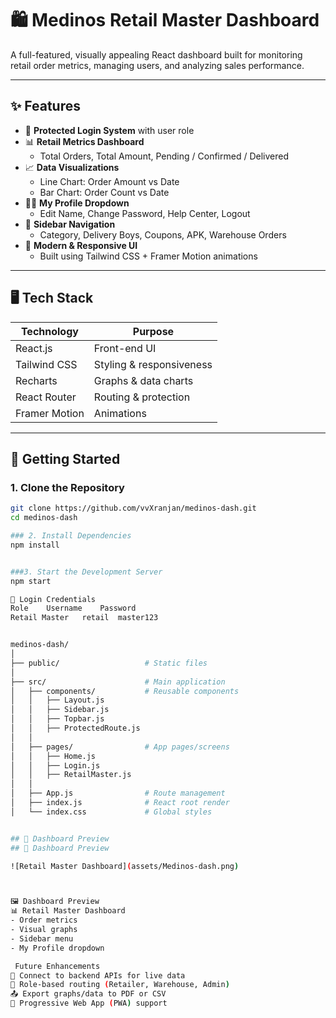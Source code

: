 # 🛍️ Medinos Retail Master Dashboard

A full-featured, visually appealing React dashboard built for monitoring retail order metrics, managing users, and analyzing sales performance.

---

## ✨ Features

- 🔐 **Protected Login System** with user role
- 📊 **Retail Metrics Dashboard**
  - Total Orders, Total Amount, Pending / Confirmed / Delivered
- 📈 **Data Visualizations**
  - Line Chart: Order Amount vs Date
  - Bar Chart: Order Count vs Date
- 🧑‍💼 **My Profile Dropdown**
  - Edit Name, Change Password, Help Center, Logout
- 🧭 **Sidebar Navigation**
  - Category, Delivery Boys, Coupons, APK, Warehouse Orders
- 🎨 **Modern & Responsive UI**
  - Built using Tailwind CSS + Framer Motion animations

---

## 🖥️ Tech Stack

| Technology      | Purpose                  |
|-----------------|--------------------------|
| React.js        | Front-end UI             |
| Tailwind CSS    | Styling & responsiveness |
| Recharts        | Graphs & data charts     |
| React Router    | Routing & protection     |
| Framer Motion   | Animations               |

---

## 🧪 Getting Started

### 1. Clone the Repository
```bash
git clone https://github.com/vvXranjan/medinos-dash.git
cd medinos-dash

### 2. Install Dependencies
npm install


###3. Start the Development Server
npm start

🔐 Login Credentials
Role	Username	Password
Retail Master	retail	master123


medinos-dash/
│
├── public/                   # Static files
│
├── src/                      # Main application
│   ├── components/           # Reusable components
│   │   ├── Layout.js
│   │   ├── Sidebar.js
│   │   ├── Topbar.js
│   │   ├── ProtectedRoute.js
│   │
│   ├── pages/                # App pages/screens
│   │   ├── Home.js
│   │   ├── Login.js
│   │   ├── RetailMaster.js
│   │
│   ├── App.js                # Route management
│   ├── index.js              # React root render
│   └── index.css             # Global styles


## 📸 Dashboard Preview
## 📸 Dashboard Preview

![Retail Master Dashboard](assets/Medinos-dash.png)



🖼️ Dashboard Preview
📊 Retail Master Dashboard
- Order metrics
- Visual graphs
- Sidebar menu
- My Profile dropdown

 Future Enhancements
🔌 Connect to backend APIs for live data
🔐 Role-based routing (Retailer, Warehouse, Admin)
📤 Export graphs/data to PDF or CSV
📱 Progressive Web App (PWA) support
